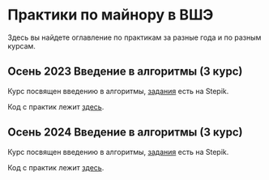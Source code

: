 # Практики по майнору в ВШЭ
Здесь вы найдете оглавление по практикам за разные года и по разным курсам.

## Осень 2023 Введение в алгоритмы (3 курс)
Курс посвящен введению в алгоритмы, [задания](https://stepik.org/course/63216) есть на Stepik.

Код с практик лежит [здесь](https://github.com/Galoev/hse-minor/tree/master/2023-fall-algo).


## Осень 2024 Введение в алгоритмы (3 курс)
Курс посвящен введению в алгоритмы, [задания](https://stepik.org/63216) есть на Stepik.

Код с практик лежит [здесь](https://github.com/Galoev/hse-minor/tree/master/2024-fall-algo).
